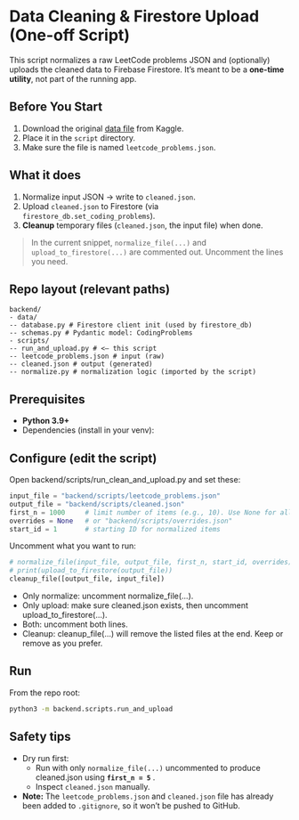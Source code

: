 # Data Cleaning & Firestore Upload (One-off Script)

This script normalizes a raw LeetCode problems JSON and (optionally) uploads the cleaned data to Firebase Firestore. It’s meant to be a **one-time utility**, not part of the running app.

## Before You Start

1. Download the original [data file](https://www.kaggle.com/datasets/alishohadaee/leetcode-problems-dataset?select=leetcode_problems.json) from Kaggle.  
2. Place it in the `script` directory.  
3. Make sure the file is named `leetcode_problems.json`.  

## What it does

1. Normalize input JSON → write to `cleaned.json`.
2. Upload `cleaned.json` to Firestore (via `firestore_db.set_coding_problems`).
3. **Cleanup** temporary files (`cleaned.json`, the input file) when done.

> In the current snippet, `normalize_file(...)` and `upload_to_firestore(...)` are commented out. Uncomment the lines you need.

## Repo layout (relevant paths)
```
backend/
- data/
-- database.py # Firestore client init (used by firestore_db)
-- schemas.py # Pydantic model: CodingProblems
- scripts/
-- run_and_upload.py # <— this script
-- leetcode_problems.json # input (raw)
-- cleaned.json # output (generated)
-- normalize.py # normalization logic (imported by the script)
```

## Prerequisites
- **Python 3.9+**
- Dependencies (install in your venv):

## Configure (edit the script)
Open backend/scripts/run_clean_and_upload.py and set these:
```python
input_file = "backend/scripts/leetcode_problems.json"
output_file = "backend/scripts/cleaned.json"
first_n = 1000     # limit number of items (e.g., 10). Use None for all.
overrides = None   # or "backend/scripts/overrides.json"
start_id = 1       # starting ID for normalized items
```

Uncomment what you want to run:
```python
# normalize_file(input_file, output_file, first_n, start_id, overrides)
# print(upload_to_firestore(output_file))
cleanup_file([output_file, input_file])
```
- Only normalize: uncomment normalize_file(...).
- Only upload: make sure cleaned.json exists, then uncomment upload_to_firestore(...).
- Both: uncomment both lines.
- Cleanup: cleanup_file(...) will remove the listed files at the end. Keep or remove as you prefer.

## Run
From the repo root:
```bash
python3 -m backend.scripts.run_and_upload
```

## Safety tips
- Dry run first:
  - Run with only `normalize_file(...)` uncommented to produce cleaned.json using **`first_n = 5`** .
  - Inspect `cleaned.json` manually.
- **Note:** The `leetcode_problems.json` and `cleaned.json` file has already been added to `.gitignore`, so it won’t be pushed to GitHub.  